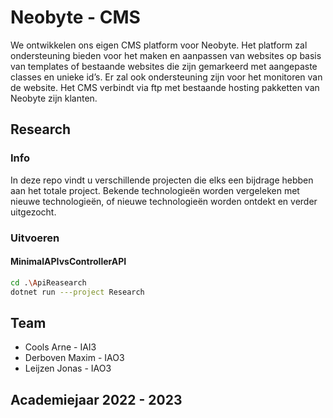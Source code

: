 # Neobyte - CMS  
We ontwikkelen ons eigen CMS platform voor Neobyte. Het platform zal ondersteuning bieden voor het maken en aanpassen van websites op basis van templates of bestaande websites die zijn gemarkeerd met aangepaste classes en unieke id’s. Er zal ook ondersteuning zijn voor het monitoren van de website. Het CMS verbindt via ftp met bestaande hosting pakketten van Neobyte zijn klanten.

## Research
### Info
In deze repo vindt u verschillende projecten die elks een bijdrage hebben aan het totale project. Bekende technologieën worden vergeleken met nieuwe technologieën, of nieuwe technologieën worden ontdekt en verder uitgezocht.
### Uitvoeren
#### MinimalAPIvsControllerAPI
```sh
cd .\ApiReasearch
dotnet run ---project Research
```

## Team
* Cools Arne - IAI3
* Derboven Maxim - IAO3
* Leijzen Jonas - IAO3

## Academiejaar 2022 - 2023

